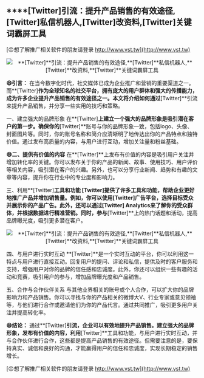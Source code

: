 ## ****[Twitter]**引流：提升产品销售的有效途径,**[Twitter]**私信机器人,**[Twitter]**改资料,**[Twitter]**关键词霸屏工具**

[😍想了解推广相关软件的朋友请登录 http://www.vst.tw](http://www.vst.tw)

 <center><img src="https://vst.tw/MP4/tuiguang/png/8.png" alt="**[Twitter]**引流：提升产品销售的有效途径,**[Twitter]**私信机器人,**[Twitter]**改资料,**[Twitter]**关键词霸屏工具"></center>

**😄引言：**
在当今数字化时代，社交媒体已成为企业推广和营销的重要渠道之一。而**[Twitter]**作为全球知名的社交平台，拥有庞大的用户群体和强大的传播能力，成为许多企业提升产品销售的有效途径之一。本文将介绍如何通过**[Twitter]**引流来提升产品销售，并分享一些实用的技巧和策略。

一、建立强大的品牌形象
在**[Twitter]**上建立一个强大的品牌形象是吸引潜在客户的第一步。确保你的**[Twitter]**账号与你的品牌形象一致，包括logo、头像、封面图片等。同时，你的账号名称和简介应清晰明了地传达出你的产品特点和独特价值。通过发布高质量的内容，与用户进行互动，增加关注量和粉丝基础。

**😄二、提供有价值的内容**
在**[Twitter]**上发布有价值的内容是吸引用户关注并增加转化率的关键。你可以发布关于你的产品的新闻、故事、使用技巧、用户评价等相关内容，吸引潜在客户的兴趣。另外，也可以分享行业新闻、趋势和有趣的文章等内容，提升你在行业中的专业度和影响力。

三、利用**[Twitter]**工具和功能
**[Twitter]**提供了许多工具和功能，帮助企业更好地推广产品并增加销售量。例如，你可以使用**[Twitter]**广告平台，选择目标受众并展示你的产品广告。此外，还可以通过**[Twitter]** Analytics来了解你的受众群体，并根据数据进行精准营销。同时，参与**[Twitter]**上的热门话题和活动，提高品牌曝光度，吸引更多潜在客户。

 <center><img src="https://vst.tw/MP4/tuiguang/png/5.png" alt="**[Twitter]**引流：提升产品销售的有效途径,**[Twitter]**私信机器人,**[Twitter]**改资料,**[Twitter]**关键词霸屏工具"></center>

四、与用户进行实时互动
**[Twitter]**是一个实时互动的平台，你可以利用这一特点与用户进行直接互动。回复用户的提问、评论和私信，提供及时的客户服务和支持，增强用户对你的品牌的信任感和忠诚度。此外，你还可以组织一些有趣的活动和竞赛，吸引用户的参与，增加品牌曝光度和产品销售。

五、合作与合作伙伴关系
与其他业界相关的账号或个人合作，可以扩大你的品牌影响力和产品销售。你可以寻找与你的产品相关的微博大V、行业专家或意见领袖等，与他们进行合作或邀请他们为你的产品代言。通过共同推广，吸引更多用户关注并提高转化率。

**😄结论：**
通过**[Twitter]**引流，企业可以有效地提升产品销售。建立强大的品牌形象，发布有价值的内容，利用**[Twitter]**工具和功能，与用户进行实时互动，并与合作伙伴进行合作，这些都是提高产品销售的有效途径。但需要注意的是，要保持真实、诚信和良好的沟通，才能赢得用户的信任和忠诚度，实现长期稳定的销售增长。

[😍想了解推广相关软件的朋友请登录 http://www.vst.tw](http://www.vst.tw)



